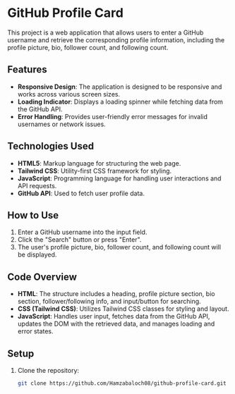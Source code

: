 # GitHub Profile Card

This project is a web application that allows users to enter a GitHub username and retrieve the corresponding profile information, including the profile picture, bio, follower count, and following count.

## Features

- **Responsive Design**: The application is designed to be responsive and works across various screen sizes.
- **Loading Indicator**: Displays a loading spinner while fetching data from the GitHub API.
- **Error Handling**: Provides user-friendly error messages for invalid usernames or network issues.

## Technologies Used

- **HTML5**: Markup language for structuring the web page.
- **Tailwind CSS**: Utility-first CSS framework for styling.
- **JavaScript**: Programming language for handling user interactions and API requests.
- **GitHub API**: Used to fetch user profile data.

## How to Use

1. Enter a GitHub username into the input field.
2. Click the "Search" button or press "Enter".
3. The user's profile picture, bio, follower count, and following count will be displayed.

## Code Overview

- **HTML**: The structure includes a heading, profile picture section, bio section, follower/following info, and input/button for searching.
- **CSS (Tailwind CSS)**: Utilizes Tailwind CSS classes for styling and layout.
- **JavaScript**: Handles user input, fetches data from the GitHub API, updates the DOM with the retrieved data, and manages loading and error states.

## Setup

1. Clone the repository:

   ```bash
   git clone https://github.com/Hamzabaloch08/github-profile-card.git

